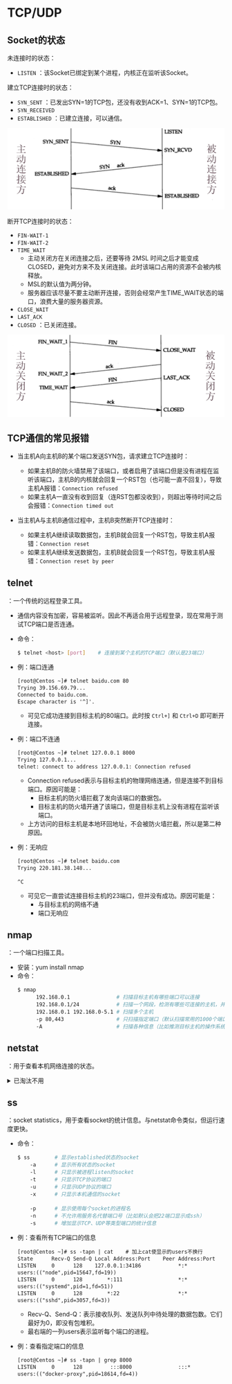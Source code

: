 # TCP/UDP

## Socket的状态

未连接时的状态：
- `LISTEN` ：该Socket已绑定到某个进程，内核正在监听该Socket。


建立TCP连接时的状态：
- `SYN_SENT` ：已发出SYN=1的TCP包，还没有收到ACK=1、SYN=1的TCP包。
- `SYN_RECEIVED`
- `ESTABLISHED` ：已建立连接，可以通信。

![](./connect.png)


断开TCP连接时的状态：
- `FIN-WAIT-1`
- `FIN-WAIT-2`
- `TIME_WAIT`
  - 主动关闭方在关闭连接之后，还要等待 2MSL 时间之后才能变成CLOSED，避免对方来不及关闭连接。此时该端口占用的资源不会被内核释放。
  - MSL的默认值为两分钟。
  - 服务器应该尽量不要主动断开连接，否则会经常产生TIME_WAIT状态的端口，浪费大量的服务器资源。
- `CLOSE_WAIT`
- `LAST_ACK`
- `CLOSED` ：已关闭连接。

![](./disconnect.png)


## TCP通信的常见报错

- 当主机A向主机B的某个端口发送SYN包，请求建立TCP连接时：
  - 如果主机B的防火墙禁用了该端口，或者启用了该端口但是没有进程在监听该端口，主机B的内核就会回复一个RST包（也可能一直不回复），导致主机A报错：`Connection refused`
  - 如果主机A一直没有收到回复（连RST包都没收到），则超出等待时间之后会报错：`Connection timed out`

- 当主机A与主机B通信过程中，主机B突然断开TCP连接时：
  - 如果主机A继续读取数据包，主机B就会回复一个RST包，导致主机A报错：`Connection reset`
  - 如果主机A继续发送数据包，主机B就会回复一个RST包，导致主机A报错：`Connection reset by peer`

## telnet

：一个传统的远程登录工具。
- 通信内容没有加密，容易被监听。因此不再适合用于远程登录，现在常用于测试TCP端口是否连通。
- 命令：
    ```sh
    $ telnet <host> [port]    # 连接到某个主机的TCP端口（默认是23端口）
    ```

- 例：端口连通
    ```
    [root@Centos ~]# telnet baidu.com 80
    Trying 39.156.69.79...
    Connected to baidu.com.
    Escape character is '^]'.

    ```
    - 可见它成功连接到目标主机的80端口。此时按 `Ctrl+]` 和 `Ctrl+D` 即可断开连接。

- 例：端口不连通
    ```
    [root@Centos ~]# telnet 127.0.0.1 8000
    Trying 127.0.0.1...
    telnet: connect to address 127.0.0.1: Connection refused
    ```
    - Connection refused表示与目标主机的物理网络连通，但是连接不到目标端口。原因可能是：
      - 目标主机的防火墙拦截了发向该端口的数据包。
      - 目标主机的防火墙开通了该端口，但是目标主机上没有进程在监听该端口。
    - 上方访问的目标主机是本地环回地址，不会被防火墙拦截，所以是第二种原因。

- 例：无响应
    ```
    [root@Centos ~]# telnet baidu.com
    Trying 220.181.38.148...

    ^C
    ```
    - 可见它一直尝试连接目标主机的23端口，但并没有成功。原因可能是：
      - 与目标主机的网络不通
      - 端口无响应

## nmap

：一个端口扫描工具。
- 安装：yum install nmap
- 命令：
    ```sh
    $ nmap
          192.168.0.1               # 扫描目标主机有哪些端口可以连接
          192.168.0.1/24            # 扫描一个网段，检测有哪些可连接的主机，并扫描它们的端口
          192.168.0.1 192.168.0-5.1 # 扫描多个主机
          -p 80,443                 # 只扫描指定端口（默认扫描常用的1000个端口）
          -A                        # 扫描各种信息（比如推测目标主机的操作系统、版本）
    ```

## netstat

：用于查看本机网络连接的状态。

<details>
<summary>已淘汰不用</summary>

命令：

```sh
$ netstat
        -a  # 显示所有网络连接、socket
        -l  # 只显示LISTEN状态的
        -t  # 只显示tcp的socket
        -u  # 只显示udp的socket
        -x  # 只显示unix socket
        -p  # 显示使用每个网络连接的进程名
```

</details>

## ss

：socket statistics，用于查看socket的统计信息。与netstat命令类似，但运行速度更快。

- 命令：
    ```sh
    $ ss        # 显示established状态的socket
        -a      # 显示所有状态的socket
        -l      # 只显示被进程listen的socket
        -t      # 只显示TCP协议的端口
        -u      # 只显示UDP协议的端口
        -x      # 只显示本机通信的socket

        -p      # 显示使用每个socket的进程名
        -n      # 不允许用服务名代替端口号（比如默认会把22端口显示成ssh）
        -s      # 增加显示TCP、UDP等类型端口的统计信息
    ```

- 例：查看所有TCP端口的信息
    ```
    [root@Centos ~]# ss -tapn | cat    # 加上cat使显示的users不换行
    State      Recv-Q Send-Q Local Address:Port    Peer Address:Port
    LISTEN     0      128    127.0.0.1:34186            *:*              users:(("node",pid=15647,fd=19))
    LISTEN     0      128        *:111                  *:*              users:(("systemd",pid=1,fd=51))
    LISTEN     0      128        *:22                   *:*              users:(("sshd",pid=3057,fd=3))
    ```
    - Recv-Q、Send-Q：表示接收队列、发送队列中待处理的数据包数。它们最好为0，即没有包堆积。
    - 最右端的一列users表示监听每个端口的进程。

- 例：查看指定端口的信息
    ```
    [root@Centos ~]# ss -tapn | grep 8000
    LISTEN     0      128         :::8000               :::*             users:(("docker-proxy",pid=18614,fd=4))
    ```
